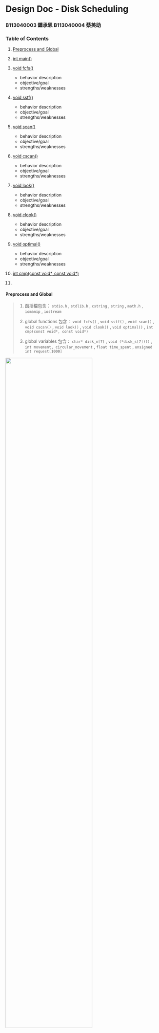 # Design Doc - Disk Scheduling

### B113040003 鍾承恩 B113040004 蔡英助

### Table of Contents

1. [Preprocess and Global](#preprocess-and-global)
2. [int main()](#main)
3. [void fcfs()](#fcfs)
   * behavior description
   * objective/goal
   * strengths/weaknesses
4. [void sstf()](#sstf)
   * behavior description
   * objective/goal
   * strengths/weaknesses
5. [void scan()](#scan)
   * behavior description
   * objective/goal
   * strengths/weaknesses
6. [void cscan()](#cscan)
   * behavior description
   * objective/goal
   * strengths/weaknesses
7. [void look()](#look)
   * behavior description
   * objective/goal
   * strengths/weaknesses
8. [void clook()](#clook)
   * behavior description
   * objective/goal
   * strengths/weaknesses
9. [void optimal()](#optimal)
   * behavior description
   * objective/goal
   * strengths/weaknesses
10. [int cmp(const void\*, const void\*)](#cmp)

11. 

#### Preprocess and Global

> 1. 函括檔包含：
>    `stdio.h` , `stdlib.h` , `cstring` , `string` , `math.h` , `iomanip` , `iostream` 
>
> 2. global functions 包含：
>    `void fcfs()` , `void sstf()` , `void scan()` , `void cscan()` , `void look()` , `void clook()` , `void optimal()` ,
>     `int cmp(const void*, const void*)` 
>
> 3. global variables 包含：
>    `char* disk_n[7]` , `void (*disk_s[7])()` , 
>    `int movement, circular_movement` , `float time_spent` , `unsigned int request[1000]` 

<img src="img/design_doc_4/library_and_global_vars_functions.png" style="width:75%;" >

其中，`void (*disk_s[7])()` 用來指向各個函式的位址，舉例來說，如果執行：

```c++
disk_s[0]();
```

就等同於執行 `void fcfs()` 

另外，`char* disk_n[7]` 用來儲存每一個 disk scheduling function 的名字，之後要輸出結果時會用到

`int movement` 是用來記錄 head movement 

`int circular_movement` 是用來記錄 circular disk scheduling 中從端點返回另一端點的 movement

`float time_spent` 用來記錄 latency ( 1 ms / 100 cylinder) 

`unsigned int request[1000]` 用來記錄有需求的 cylinder

`int head` 用來記錄最初的 head 位置



#### main()

> 

<img src="img/design_doc_4/main.png" style="width:75%;" >



#### fcfs()

<img src="img/design_doc_4/fcfs.png" style="width:75%;" >



#### sstf()

> `SSTF(Shortest-Seek-Time-First)`
>
> 1. `sstf()` 根據目前 `head` 所在位置，找到離此位置最近的 request (若有兩個 request距離 `head` 位置相等，選擇處理位置較大的)，並移動 `head` 位置到此處。之後此演算法不斷重複尋找距離`head`最小的request (排除掉已經完成的requests)這個過程
>
> 2. `sstf()` 演算法的目標是降低 seek time，以此來最佳化disk drive的整體表現
>
> 3. strengths
>
>    a. It provides better throughput
>
>    b. It has a less average response and waiting time
>
>    weaknesses
>
>    a. Starvation is possible for some requests as it favours easy-to-reach requests and ignores the far-away processes
>
>    b. Switching direction slows things down

<img src="img/design_doc_4/sstf.png" style="width:75%;" >



#### scan()

<img src="img/design_doc_4/scan.png" style="width:75%;" >



#### cscan()

<img src="img/design_doc_4/cscan.png" style="width:75%;" >



#### look()

<img src="img/design_doc_4/look.png" style="width:75%;" >



#### clook()

<img src="img/design_doc_4/clook.png" style="width:75%;" >

#### optimal()

> 1. 先將所有 request 按照位置順序由小到大做排序，接著建立兩個整數變數 `l_ptr` 和 `r_ptr` 。`l_ptr` 指向距離`head`位置最近但小於`head`的 request，而`r_ptr`指向距離`head`最近但比`head`大或者相等的 request。每次選擇距離 `head` 最近的 request ，如果`l_ptr` 指向的 request 距離`head` 最近，則 `head` 移動到 `l_ptr` 的 request，`l_ptr = l_ptr-1` ；如果是`r_ptr` 指向的request 距離最近，則`head`移動到`r_ptr` 的request，`r_ptr = r_ptr+1` ；如果`l_ptr` 和 `r_ptr` 兩者的 request 與 `head` 等距離，則移動到 `r_ptr` 的 request (優先作右邊的) 。演算法重複尋找下一個最近的 request 直到所有 request 執行完畢
>
> 2.  透過先將 requests 做排序，再利用 shortest-seek-time-first 的演算法，達成最佳化
>
> 3. strengths
>
>    a. It provides better throughput
>
>    b. It has a less average response and waiting time
>
>    weaknesses
>
>    a. Starvation is possible for some requests as it favours easy-to-reach requests and ignores the far-away processes
>
>    b. Switching direction slows things down

<img src="img/design_doc_4/optimal.png" style="width:75%;" >



#### cmp()

<img src="img/design_doc_4/cmp-7749039.png" style="width:75%;" >



